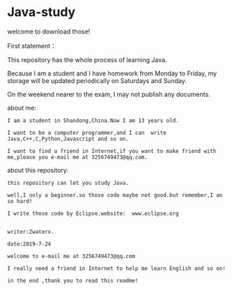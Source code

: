 # Java-study
welcome to download those!

First statement：

This repository has the whole process of learning Java.

Because I am a student and I have homework from Monday to Friday, my storage will be updated periodically on Saturdays and Sunday.

On the weekend nearer to the exam, I may not publish any documents.

about me:

    I am a student in Shandong,China.Now I am 13 years old.
    
    I want to be a computer programmer,and I can  write Java,C++,C,Python,Javascript and so on.
    
    I want to find a friend in Internet,if you want to make friend with me,please you e-mail me at 3256749473@qq.com.
    
about this repository:
    
    this repository can let you study Java.
    
    well,I only a beginner.so those code maybe not good.but remember,I an so hard!
    
    I write those code by Eclipse.website:  www.eclipse.org
  
    
    writer:Zwaterx.
    
    date:2019-7-24
    
    welcome to e-mail me at 3256749473@qq.com
    
    I really need a friend in Internet to help me learn English and so on!
    
    in the end ,thank you to read this readme!



